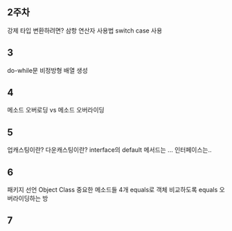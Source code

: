 ## 2주차
강제 타입 변환하려면?
삼항 연산자 사용법
switch case 사용
## 3
do-while문
비정방형 배열 생성

## 4
메소드 오버로딩 vs 메소드 오버라이딩

## 5
업캐스팅이란?
다운캐스팅이란?
interface의 default 메서드는 ...
인터페이스는..
## 6
패키지 선언
Object Class 중요한 메소드들 4개
equals로 객체 비교하도록 equals 오버라이딩하는 방
## 7


